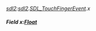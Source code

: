 _[sdl2](../../modules/sdl2/sdl2-module.md):[sdl2](../../modules/sdl2/sdl2-module.md).[SDL\_TouchFingerEvent](../../modules/sdl2/sdl2-sdl_touchfingerevent.md).x_
##### Field x:[Float](../../modules/wonkey/wonkey-types-float.md)
